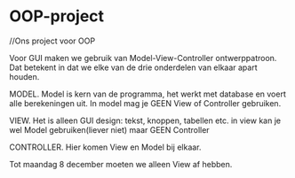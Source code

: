 OOP-project
===========

//Ons project voor OOP

Voor GUI maken we gebruik van Model-View-Controller ontwerppatroon. 
Dat betekent in dat we elke van de drie onderdelen van elkaar apart houden.

MODEL.
Model is kern van de programma, het werkt met database en voert alle berekeningen uit.
In model mag je GEEN View of Controller gebruiken.

VIEW.
Het is alleen GUI design: tekst, knoppen, tabellen etc.
in view kan je wel Model gebruiken(liever niet) maar GEEN Controller

CONTROLLER.
Hier komen View en Model bij elkaar.


Tot maandag 8 december moeten we alleen View af hebben.

